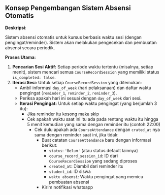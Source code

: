 ## Konsep Pengembangan Sistem Absensi Otomatis

**Deskripsi:**

Sistem absensi otomatis untuk kursus berbasis waktu sesi (dengan pengingat/reminder). Sistem akan melakukan pengecekan dan pembuatan absensi secara periodik.

**Proses Utama:**

1. **Pencarian Sesi Aktif:** Setiap periode waktu tertentu (misalnya, setiap menit), sistem mencari semua `CourseRecordSession` yang memiliki status `is_completed: false`.
2. **Iterasi Sesi:** Untuk setiap `CourseRecordSession` yang ditemukan:
    * Ambil informasi `day_of_week` (hari pelaksanaan) dan daftar waktu pengingat (`reminder_1`, `reminder_2`, `reminder_3`).
    * Periksa apakah hari ini sesuai dengan `day_of_week` dari sesi.
    * **Iterasi Pengingat:** Untuk setiap waktu pengingat (yang berjumlah 3 itu):
        * Jika reminder itu kosong maka skip
        * Cek apakah waktu saat ini itu ada pada rentang waktu itu hingga 5 menit kemudian yang sama dengan reminder itu (contoh 22:00)
            * Cek dulu apakah ada `CourseAttendance` dengan `crated_at` nya sama dengan reminder saat ini, jika tidak:
                * Buat catatan `CourseAttendance` baru dengan informasi berikut:
                    * `status`: `'Belum'` (atau status default lainnya)
                    * `course_record_session_id`: ID dari `CourseRecordSession` yang sedang diproses
                    * `created_at`: Diambil dari reminder itu
                    * `student_id`: ID siswa
                    * `waktu_absensi`: Waktu pengingat yang memicu pembuatan absensi
                * Kirim notifikasi whatsapp